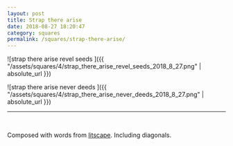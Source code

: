 ```yaml
---
layout: post
title: Strap there arise
date: 2018-08-27 18:20:47
category: squares
permalink: /squares/strap-there-arise/ 
---
```


![strap there arise revel seeds ]({{ "/assets/squares/4/strap_there_arise_revel_seeds_2018_8_27.png" | absolute_url }})
&nbsp;

![strap there arise never deeds ]({{ "/assets/squares/4/strap_there_arise_never_deeds_2018_8_27.png" | absolute_url }})
&nbsp;

---

&nbsp;

Composed with words from [litscape](https://www.litscape.com/). Including diagonals. 
